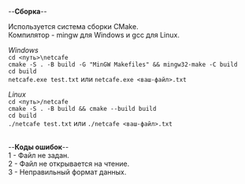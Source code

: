 --**Сборка**--

Используется система сборки CMake.\
Компилятор - mingw для Windows и gcc для Linux.

*Windows*\
```cd <путь>\netcafe```\
```cmake -S . -B build -G "MinGW Makefiles" && mingw32-make -C build```\
```cd build```\
```netcafe.exe test.txt``` или ```netcafe.exe <ваш-файл>.txt```

*Linux*\
```cd <путь>/netcafe```\
```cmake -S . -B build && cmake --build build```\
```cd build```\
```./netcafe test.txt``` или ```./netcafe <ваш-файл>.txt```

\
--**Коды ошибок**--\
1 - Файл не задан.\
2 - Файл не открывается на чтение.\
3 - Неправильный формат данных.
